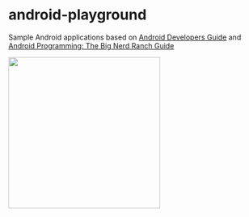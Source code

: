 android-playground
==================

Sample Android applications based on [Android Developers Guide](https://developer.android.com/training/index.html)
and [Android Programming: The Big Nerd Ranch Guide](http://www.bignerdranch.com/we-write/android-programming.html)

<img src="http://www.bignerdranch.com/img/books/book-covers/android-cover.jpg" height="300px" />
